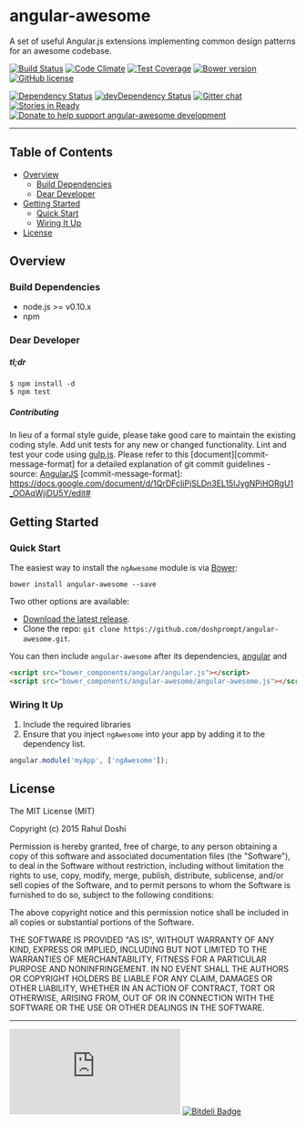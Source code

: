 # angular-awesome

A set of useful Angular.js extensions implementing common design patterns for an awesome codebase.

[![Build Status](https://travis-ci.org/doshprompt/angular-awesome.svg?branch=master)](https://travis-ci.org/doshprompt/angular-awesome)
[![Code Climate](https://codeclimate.com/github/doshprompt/angular-awesome/badges/gpa.svg)](https://codeclimate.com/github/doshprompt/angular-awesome)
[![Test Coverage](https://codeclimate.com/github/doshprompt/angular-awesome/badges/coverage.svg)](https://codeclimate.com/github/doshprompt/angular-awesome/coverage)
[![Bower version](https://badge.fury.io/bo/angular-awesome.svg)](http://badge.fury.io/bo/angular-awesome)
[![GitHub license](https://img.shields.io/github/license/doshprompt/angular-awesome.svg)](https://github.com/doshprompt/angular-awesome/blob/master/LICENSE)

[![Dependency Status](https://david-dm.org/doshprompt/angular-awesome.svg?theme=shields.io)](https://david-dm.org/doshpromot/angular-awesome)
[![devDependency Status](https://david-dm.org/doshprompt/angular-awesome/dev-status.svg?theme=shields.io)](https://david-dm.org/angular-awesome#info=devDependencies)
[![Gitter chat](https://badges.gitter.im/doshprompt/angular-awesome.png)](https://gitter.im/doshprompt/angular-awesome)
[![Stories in Ready](https://badge.waffle.io/doshprompt/angular-awesome.png?label=ready&title=Ready)](https://waffle.io/doshprompt/angular-awesome)
[![Donate to help support angular-awesome development](http://img.shields.io/gratipay/doshprompt.svg)](https://www.gittip.com/doshprompt/)

---

## Table of Contents

- [Overview](#overview)
    - [Build Dependencies](#build-dependencies)
    - [Dear Developer](#dear-developer)
- [Getting Started](#getting-started)
    - [Quick Start](#quick-start)
    - [Wiring It Up](#wiring-it-up)
- [License](#license)

## Overview

### Build Dependencies

- node.js >= v0.10.x
- npm

### Dear Developer

##### tl;dr

```shell
$ npm install -d
$ npm test
```

##### Contributing

In lieu of a formal style guide, please take good care to maintain the existing coding style.
Add unit tests for any new or changed functionality. Lint and test your code using [gulp.js](http://gulpjs.com/).
Please refer to this [document][commit-message-format] for a detailed explanation of git commit guidelines - source: [AngularJS](https://angualrjs.org)
[commit-message-format]: https://docs.google.com/document/d/1QrDFcIiPjSLDn3EL15IJygNPiHORgU1_OOAqWjiDU5Y/edit#

## Getting Started

### Quick Start

The easiest way to install the `ngAwesome` module is via [Bower](http://bower.io/):

```shell
bower install angular-awesome --save
```

Two other options are available:

- [Download the latest release](https://github.com/doshprompt/angular-awesome/archive/master.zip).
- Clone the repo: `git clone https://github.com/doshprompt/angular-awesome.git`.

You can then include `angular-awesome` after its dependencies,
[angular](https://github.com/angular/bower-angular) and

```html
<script src="bower_components/angular/angular.js"></script>
<script src="bower_components/angular-awesome/angular-awesome.js"></script>
```

### Wiring It Up

1. Include the required libraries
2. Ensure that you inject `ngAwesome` into your app by adding it to the dependency list.

```js
angular.module('myApp', ['ngAwesome']);
```

## License

The MIT License (MIT)

Copyright (c) 2015 Rahul Doshi

Permission is hereby granted, free of charge, to any person obtaining a copy
of this software and associated documentation files (the "Software"), to deal
in the Software without restriction, including without limitation the rights
to use, copy, modify, merge, publish, distribute, sublicense, and/or sell
copies of the Software, and to permit persons to whom the Software is
furnished to do so, subject to the following conditions:

The above copyright notice and this permission notice shall be included in all
copies or substantial portions of the Software.

THE SOFTWARE IS PROVIDED "AS IS", WITHOUT WARRANTY OF ANY KIND, EXPRESS OR
IMPLIED, INCLUDING BUT NOT LIMITED TO THE WARRANTIES OF MERCHANTABILITY,
FITNESS FOR A PARTICULAR PURPOSE AND NONINFRINGEMENT. IN NO EVENT SHALL THE
AUTHORS OR COPYRIGHT HOLDERS BE LIABLE FOR ANY CLAIM, DAMAGES OR OTHER
LIABILITY, WHETHER IN AN ACTION OF CONTRACT, TORT OR OTHERWISE, ARISING FROM,
OUT OF OR IN CONNECTION WITH THE SOFTWARE OR THE USE OR OTHER DEALINGS IN THE
SOFTWARE.

---

[![Analytics](https://ga-beacon.appspot.com/UA-51468215-2/angular-awesome/README.md)](https://github.com/igrigorik/ga-beacon)
[![Bitdeli Badge](https://d2weczhvl823v0.cloudfront.net/doshprompt/angular-awesome/trend.png)](https://bitdeli.com/free "Bitdeli Badge")